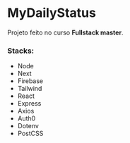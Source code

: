 # MyDailyStatus
Projeto feito no curso **Fullstack master**.



### Stacks: 
* Node 
* Next 
* Firebase 
* Tailwind 
* React 
* Express 
* Axios
* Auth0
* Dotenv
* PostCSS

        
        
